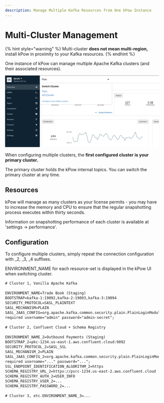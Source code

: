 ```yaml
---
description: Manage Multiple Kafka Resources from One kPow Instance
---
```


# Multi-Cluster Management

{% hint style="warning" %}
Multi-cluster **does not mean multi-region,** install kPow in proximity to your Kafka resources.
{% endhint %}

One instance of kPow can manage multiple Apache Kafka clusters (and their associated resources).

![kPow Switch Clusters UI](../.gitbook/assets/cluster-switch.png)

When configuring multiple clusters, the **first configured cluster is your primary cluster.**

The primary cluster holds the kPow internal topics. You can switch the primary cluster at any time.

## Resources

kPow will manage as many clusters as your license permits - you may have to increase the memory and CPU to ensure that the regular snapshotting process executes within thirty seconds.

Information on snapshotting performance of each cluster is available at 'settings -> performance'.

## Configuration

To configure multiple clusters, simply repeat the connection configuration with \_2, \_3, \_4 suffixes.

ENVIRONMENT\_NAME for each resource-set is displayed in the kPow UI when switching cluster.

```
# Cluster 1, Vanilla Apache Kafka

ENVIRONMENT_NAME=Trade Book (Staging)
BOOTSTRAP=kafka-1:19092,kafka-2:19093,kafka-3:19094
SECURITY_PROTOCOL=SASL_PLAINTEXT
SASL_MECHANISM=PLAIN
SASL_JAAS_CONFIG=org.apache.kafka.common.security.plain.PlainLoginModule required username="admin" password="admin-secret";

# Cluster 2, Confluent Cloud + Schema Registry

ENVIRONMENT_NAME_2=Outbound Payments (Staging)
BOOTSTRAP_2=pkc-1234.us-east-1.aws.confluent.cloud:9092
SECURITY_PROTOCOL_2=SASL_SSL
SASL_MECHANISM_2=PLAIN
SASL_JAAS_CONFIG_2=org.apache.kafka.common.security.plain.PlainLoginModule required username="..." password="...";
SSL_ENDPOINT_IDENTIFICATION_ALGORITHM_2=https
SCHEMA_REGISTRY_URL_2=https://psrc-1234.us-east-2.aws.confluent.cloud
SCHEMA_REGISTRY_AUTH_2=USER_INFO
SCHEMA_REGISTRY_USER_2=...
SCHEMA_REGISTRY_PASSWORD_2=...

# Cluster 3, etc.ENVIRONMENT_NAME_3=...
```
